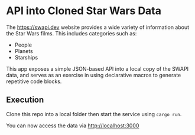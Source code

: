 # API into Cloned Star Wars Data

The <https://swapi.dev> website provides a wide variety of information about the Star Wars films.
This includes categories such as:

* People
* Planets
* Starships

This app exposes a simple JSON-based API into a local copy of the SWAPI data, and serves as an exercise in using declarative macros to generate repetitive code blocks.

## Execution

Clone this repo into a local folder then start the service using `cargo run`.

You can now access the data via <http://localhost:3000>
